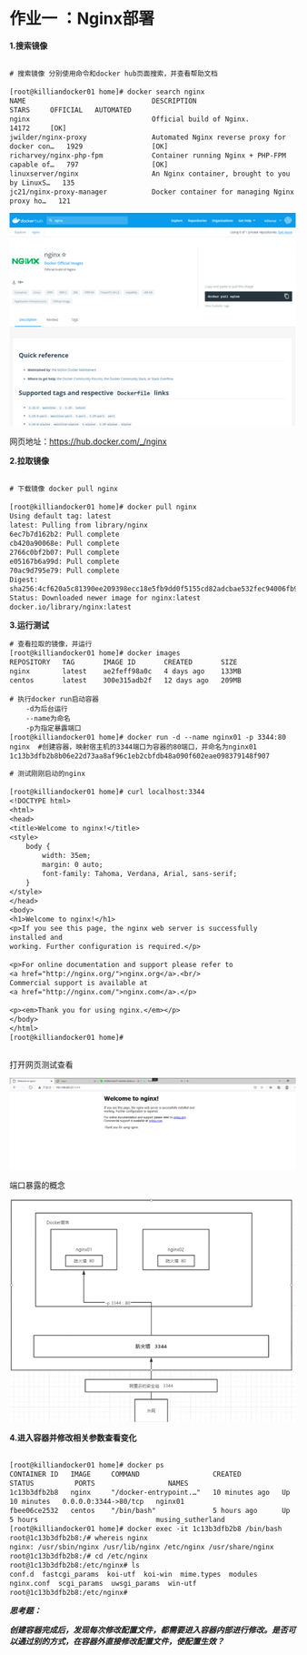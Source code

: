 # 作业一 ：Nginx部署

**1.搜索镜像**
```

# 搜索镜像 分别使用命令和docker hub页面搜索，并查看帮助文档

[root@killiandocker01 home]# docker search nginx
NAME                               DESCRIPTION                                     STARS     OFFICIAL   AUTOMATED
nginx                              Official build of Nginx.                        14172     [OK]
jwilder/nginx-proxy                Automated Nginx reverse proxy for docker con…   1929                 [OK]
richarvey/nginx-php-fpm            Container running Nginx + PHP-FPM capable of…   797                  [OK]
linuxserver/nginx                  An Nginx container, brought to you by LinuxS…   135
jc21/nginx-proxy-manager           Docker container for managing Nginx proxy ho…   121

```

![20201220203706](https://raw.githubusercontent.com/KillianQi/KillianQi-Killian-Private-Image/main/img/20201220203706.png)

网页地址：https://hub.docker.com/_/nginx


**2.拉取镜像**
```

# 下载镜像 docker pull nginx

[root@killiandocker01 home]# docker pull nginx
Using default tag: latest
latest: Pulling from library/nginx
6ec7b7d162b2: Pull complete
cb420a90068e: Pull complete
2766c0bf2b07: Pull complete
e05167b6a99d: Pull complete
70ac9d795e79: Pull complete
Digest: sha256:4cf620a5c81390ee209398ecc18e5fb9dd0f5155cd82adcbae532fec94006fb9
Status: Downloaded newer image for nginx:latest
docker.io/library/nginx:latest

```


**3.运行测试**

```
# 查看拉取的镜像，并运行
[root@killiandocker01 home]# docker images
REPOSITORY   TAG       IMAGE ID       CREATED       SIZE
nginx        latest    ae2feff98a0c   4 days ago    133MB
centos       latest    300e315adb2f   12 days ago   209MB

# 执行docker run启动容器
    -d为后台运行 
    --name为命名 
    -p为指定暴露端口
[root@killiandocker01 home]# docker run -d --name nginx01 -p 3344:80 nginx  #创建容器，映射宿主机的3344端口为容器的80端口，并命名为nginx01  
1c13b3dfb2b8b06e22d73aa8af96c1eb2cbfdb48a090f602eae098379148f907
```

```
# 测试刚刚启动的nginx

[root@killiandocker01 home]# curl localhost:3344
<!DOCTYPE html>
<html>
<head>
<title>Welcome to nginx!</title>
<style>
    body {
        width: 35em;
        margin: 0 auto;
        font-family: Tahoma, Verdana, Arial, sans-serif;
    }
</style>
</head>
<body>
<h1>Welcome to nginx!</h1>
<p>If you see this page, the nginx web server is successfully installed and
working. Further configuration is required.</p>

<p>For online documentation and support please refer to
<a href="http://nginx.org/">nginx.org</a>.<br/>
Commercial support is available at
<a href="http://nginx.com/">nginx.com</a>.</p>

<p><em>Thank you for using nginx.</em></p>
</body>
</html>
[root@killiandocker01 home]#


```

打开网页测试查看

![20201220204800](https://raw.githubusercontent.com/KillianQi/KillianQi-Killian-Private-Image/main/img/20201220204800.png)


端口暴露的概念

![20201220204647](https://raw.githubusercontent.com/KillianQi/KillianQi-Killian-Private-Image/main/img/20201220204647.png)


**4.进入容器并修改相关参数查看变化**

```

[root@killiandocker01 home]# docker ps
CONTAINER ID   IMAGE     COMMAND                  CREATED          STATUS          PORTS                  NAMES
1c13b3dfb2b8   nginx     "/docker-entrypoint.…"   10 minutes ago   Up 10 minutes   0.0.0.0:3344->80/tcp   nginx01
fbee06ce2532   centos    "/bin/bash"              5 hours ago      Up 5 hours                             musing_sutherland
[root@killiandocker01 home]# docker exec -it 1c13b3dfb2b8 /bin/bash
root@1c13b3dfb2b8:/# whereis nginx
nginx: /usr/sbin/nginx /usr/lib/nginx /etc/nginx /usr/share/nginx
root@1c13b3dfb2b8:/# cd /etc/nginx
root@1c13b3dfb2b8:/etc/nginx# ls
conf.d  fastcgi_params  koi-utf  koi-win  mime.types  modules  nginx.conf  scgi_params  uwsgi_params  win-utf
root@1c13b3dfb2b8:/etc/nginx#

```


***思考题：***

***创建容器完成后，发现每次修改配置文件，都需要进入容器内部进行修改。是否可以通过别的方式，在容器外直接修改配置文件，使配置生效？***
